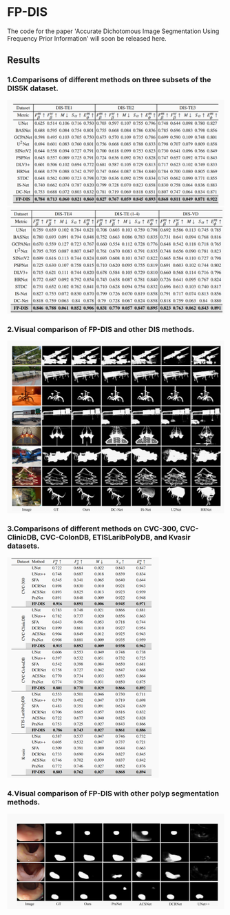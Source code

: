 # FP-DIS

The code for the paper 'Accurate Dichotomous Image Segmentation Using Frequency Prior Information' will soon be released here.

## Results

### 1.Comparisons of different methods on three subsets of the DIS5K dataset.

<img src="https://github.com/xiuyiqi/FP-DIS/blob/main/fig/%E5%BE%AE%E4%BF%A1%E5%9B%BE%E7%89%87_20251027192847_227_19.png" alt="ac5f6bda706393c9b6a3a4532d42025d" style="zoom: 50%;" />

<img src="https://github.com/xiuyiqi/FP-DIS/blob/main/fig/%E5%BE%AE%E4%BF%A1%E5%9B%BE%E7%89%87_20251027192905_228_19.png" alt="635ae04cf820ec5fc758477265414a81" style="zoom:50%;" />

### 2.Visual comparison of FP-DIS and other DIS methods.

<img src="https://github.com/xiuyiqi/FP-DIS/blob/main/fig/%E5%BE%AE%E4%BF%A1%E5%9B%BE%E7%89%87_20251027192955_230_19.png" alt="55f0efb95379444774654ccf906cc87d" style="zoom:50%;" />

### 3.Comparisons of different methods on CVC-300, CVC-ClinicDB, CVC-ColonDB, ETISLaribPolyDB, and Kvasir datasets.

<img src="https://github.com/xiuyiqi/FP-DIS/blob/main/fig/%E5%BE%AE%E4%BF%A1%E5%9B%BE%E7%89%87_20251027193129_232_19.png" alt="1210dbf0804af17739dcf0ccbfe2f863" style="zoom:50%;" />

### 4.Visual comparison of FP-DIS with other polyp segmentation methods.

<img src="https://github.com/xiuyiqi/FP-DIS/blob/main/fig/%E5%BE%AE%E4%BF%A1%E5%9B%BE%E7%89%87_20251027193201_234_19.png" alt="67e38190005f673d804f4789b3b1670b" style="zoom:50%;" />
